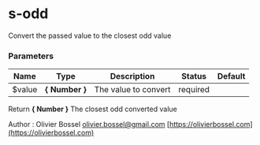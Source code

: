 # s-odd

Convert the passed value to the closest odd value

### Parameters

| Name    | Type           | Description          | Status   | Default |
| ------- | -------------- | -------------------- | -------- | ------- |
| \$value | **{ Number }** | The value to convert | required |

Return **{ Number }** The closest odd converted value

Author : Olivier Bossel [olivier.bossel@gmail.com](mailto:olivier.bossel@gmail.com) [https://olivierbossel.com](https://olivierbossel.com)
